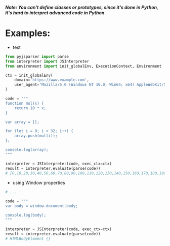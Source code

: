 ***Note: You can't define classes or prototypes, since it's done in Python, it's hard to interpret advanced code in Python***

# Examples:
- test
```python
from pyjsparser import parse
from interpreter import JSInterpreter
from environment import init_globalEnv, ExecutionContext, Environment

ctx = init_globalEnv(
    domain='https://www.example.com',
    user_agent='Mozilla/5.0 (Windows NT 10.0; Win64; x64) AppleWebKit/537.36 (KHTML, like Gecko) Chrome/132.0.0.0 Safari/537.36'
)

code = """
function mul(x) {
    return 10 * x;
}

var array = [];

for (let i = 0; i < 32; i++) {
    array.push(mul(i));
};

console.log(array);
"""

interpreter = JSInterpreter(code, exec_ctx=ctx)
result = interpreter.evaluate(parse(code))
# [0,10,20,30,40,50,60,70,80,90,100,110,120,130,140,150,160,170,180,190,200,210,220,230,240,250,260,270,280,290,300,310]
```

- using Window properties
```python
# ...

code = """
var body = window.document.body;

console.log(body);
"""

interpreter = JSInterpreter(code, exec_ctx=ctx)
result = interpreter.evaluate(parse(code))
# HTMLBodyElement {}
```
